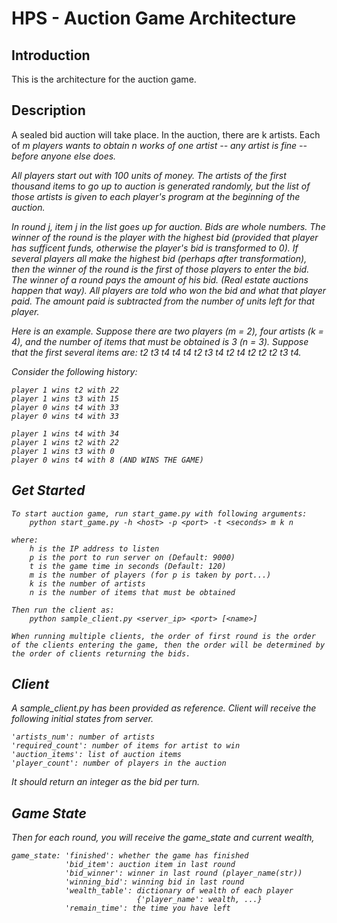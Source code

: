 # HPS - Auction Game Architecture
## Introduction
This is the architecture for the auction game.

## Description
A sealed bid auction will take place. In the auction, there are k artists. Each of <i>m<i> players wants to obtain n works of one artist -- any artist is fine -- before anyone else does.

All players start out with 100 units of money. The artists of the first thousand items to go up to auction is generated randomly, but the list of those artists is given to each player's program at the beginning of the auction.

In round j, item j in the list goes up for auction. Bids are whole numbers. The winner of the round is the player with the highest bid (provided that player has sufficent funds, otherwise the player's bid is transformed to 0). If several players all make the highest bid (perhaps after transformation), then the winner of the round is the first of those players to enter the bid. The winner of a round pays the amount of his bid. (Real estate auctions happen that way). All players are told who won the bid and what that player paid. The amount paid is subtracted from the number of units left for that player.

Here is an example. Suppose there are two players (m = 2), four artists (k = 4), and the number of items that must be obtained is 3 (n = 3). Suppose that the first several items are: t2 t3 t4 t4 t4 t2 t3 t4 t2 t4 t2 t2 t2 t3 t4.

Consider the following history:
```
player 1 wins t2 with 22
player 1 wins t3 with 15
player 0 wins t4 with 33
player 0 wins t4 with 33

player 1 wins t4 with 34
player 1 wins t2 with 22
player 1 wins t3 with 0
player 0 wins t4 with 8 (AND WINS THE GAME)
```

## Get Started
```
To start auction game, run start_game.py with following arguments:
    python start_game.py -h <host> -p <port> -t <seconds> m k n

where:
    h is the IP address to listen
    p is the port to run server on (Default: 9000)
    t is the game time in seconds (Default: 120)
    m is the number of players (for p is taken by port...)
    k is the number of artists
    n is the number of items that must be obtained

Then run the client as:
    python sample_client.py <server_ip> <port> [<name>]

When running multiple clients, the order of first round is the order of the clients entering the game, then the order will be determined by the order of clients returning the bids.
```

## Client
A sample_client.py has been provided as reference. Client will receive the following initial states from server.

```
'artists_num': number of artists
'required_count': number of items for artist to win
'auction_items': list of auction items
'player_count': number of players in the auction
```

It should return an integer as the bid per turn.

## Game State
Then for each round, you will receive the game_state and current wealth,
```
game_state: 'finished': whether the game has finished
            'bid_item': auction item in last round
            'bid_winner': winner in last round (player_name(str))
            'winning_bid': winning bid in last round
            'wealth_table': dictionary of wealth of each player
                            {'player_name': wealth, ...}
            'remain_time': the time you have left
```                        

